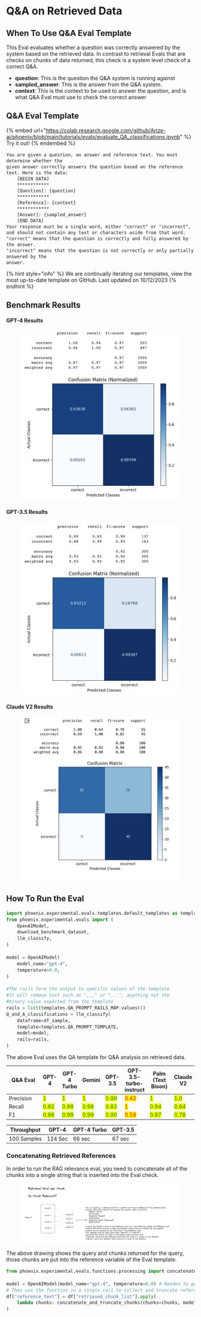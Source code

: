 # Q\&A on Retrieved Data

## When To Use Q\&A Eval Template

This Eval evaluates whether a question was correctly answered by the system based on the retrieved data. In contrast to retrieval Evals that are checks on chunks of data returned, this check is a system level check of a correct Q\&A.

* **question**: This is the question the Q\&A system is running against
* **sampled\_answer**: This is the answer from the Q\&A system.
* **context**: This is the context to be used to answer the question, and is what Q\&A Eval must use to check the correct answer

## Q\&A Eval Template

{% embed url="https://colab.research.google.com/github/Arize-ai/phoenix/blob/main/tutorials/evals/evaluate_QA_classifications.ipynb" %}
Try it out!
{% endembed %}

```
You are given a question, an answer and reference text. You must determine whether the
given answer correctly answers the question based on the reference text. Here is the data:
    [BEGIN DATA]
    ************
    [Question]: {question}
    ************
    [Reference]: {context}
    ************
    [Answer]: {sampled_answer}
    [END DATA]
Your response must be a single word, either "correct" or "incorrect",
and should not contain any text or characters aside from that word.
"correct" means that the question is correctly and fully answered by the answer.
"incorrect" means that the question is not correctly or only partially answered by the
answer.
```

{% hint style="info" %}
We are continually iterating our templates, view the most up-to-date template on GitHub. Last updated on 10/12/2023
{% endhint %}

## Benchmark Results

#### GPT-4 Results

<figure><img src="../../.gitbook/assets/Screenshot 2023-09-16 at 5.25.14 PM.png" alt=""><figcaption></figcaption></figure>

#### GPT-3.5 Results

<figure><img src="../../.gitbook/assets/Screenshot 2023-09-16 at 5.38.50 PM.png" alt=""><figcaption></figcaption></figure>

#### Claude V2 Results

<figure><img src="../../.gitbook/assets/claude_v2_q_n_a.png" alt=""><figcaption></figcaption></figure>

## How To Run the Eval

```python
import phoenix.experimental.evals.templates.default_templates as templates
from phoenix.experimental.evals import (
    OpenAIModel,
    download_benchmark_dataset,
    llm_classify,
)

model = OpenAIModel(
    model_name="gpt-4",
    temperature=0.0,
)

#The rails fore the output to specific values of the template
#It will remove text such as ",,," or "...", anything not the
#binary value expected from the template
rails = list(templates.QA_PROMPT_RAILS_MAP.values())
Q_and_A_classifications = llm_classify(
    dataframe=df_sample,
    template=templates.QA_PROMPT_TEMPLATE,
    model=model,
    rails=rails,
)
```

The above Eval uses the QA template for Q\&A analysis on retrieved data.

<table><thead><tr><th width="116">Q&#x26;A Eval</th><th>GPT-4</th><th>GPT-4 Turbo</th><th>Gemini</th><th>GPT-3.5</th><th>GPT-3.5-turbo-instruct</th><th width="69">Palm (Text Bison)</th><th>Claude V2</th></tr></thead><tbody><tr><td>Precision</td><td><mark style="color:green;">1</mark></td><td><mark style="color:green;">1</mark></td><td><mark style="color:green;">1</mark></td><td><mark style="color:green;">0.99</mark></td><td><mark style="color:red;">0.42</mark></td><td><mark style="color:green;">1</mark></td><td><mark style="color:green;">1.0</mark></td></tr><tr><td>Recall</td><td><mark style="color:green;">0.92</mark></td><td><mark style="color:green;">0.98</mark></td><td><mark style="color:green;">0.98</mark></td><td><mark style="color:green;">0.83</mark></td><td><mark style="color:red;">1</mark></td><td><mark style="color:green;">0.94</mark></td><td><mark style="color:green;">0.64</mark></td></tr><tr><td>F1</td><td><mark style="color:green;">0.96</mark></td><td><mark style="color:green;">0.99</mark></td><td><mark style="color:green;">0.99</mark></td><td><mark style="color:green;">0.90</mark></td><td><mark style="color:red;">0.59</mark></td><td><mark style="color:green;">0.97</mark></td><td><mark style="color:green;">0.78</mark></td></tr></tbody></table>

| Throughput  | GPT-4   | GPT-4 Turbo | GPT-3.5 |
| ----------- | ------- | ----------- | ------- |
| 100 Samples | 124 Sec | 66 sec      | 67 sec  |

### Concatenating Retrieved References&#x20;

In order to run the RAG relevance eval, you need to concatenate all of the chunks into a single string that is inserted into the Eval check.

<figure><img src="../../.gitbook/assets/chunks_concat.png" alt=""><figcaption></figcaption></figure>

The above drawing shows the query and chunks returned for the query, those chunks are put into the reference variable of the Eval template.

```python
from phoenix.experimental.evals.functions.processing import concatenate_and_truncate_chunks

model = OpenAIModel(model_name="gpt-4", temperature=0.0) # Needed to get token size supported
# Then use the function in a single call to collect and truncate reference.
df["reference_text"] = df["retrieved_chunk_list"].apply(
    lambda chunks: concatenate_and_truncate_chunks(chunks=chunks, model=model, token_buffer=700)
)
```
